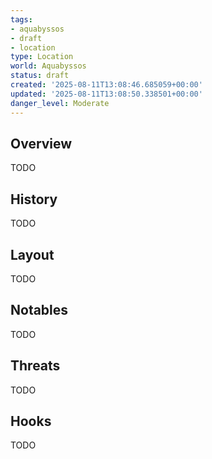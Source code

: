```yaml
---
tags:
- aquabyssos
- draft
- location
type: Location
world: Aquabyssos
status: draft
created: '2025-08-11T13:08:46.685059+00:00'
updated: '2025-08-11T13:08:50.338501+00:00'
danger_level: Moderate
---
```



## Overview

TODO
## History

TODO
## Layout

TODO
## Notables

TODO
## Threats

TODO
## Hooks

TODO
